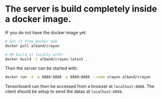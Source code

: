 # The server is build completely inside a docker image.

IF you do not have the docker image yet:
```bash
# Get it from Docker Hub
docker pull alband/crayon

# OR build it locally with:
docker build -t alband/crayon:latest .
```



Then the server can be started with:
```bash
docker run -d -p 8888:8888 -p 8889:8889 --name crayon alband/crayon
```

Tensorboard can then be accessed from a browser at `localhost:8888`.
The client should be setup to send the datas at `localhost:8889`.
